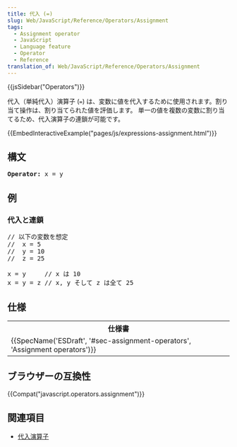 ```yaml
---
title: 代入 (=)
slug: Web/JavaScript/Reference/Operators/Assignment
tags:
  - Assignment operator
  - JavaScript
  - Language feature
  - Operator
  - Reference
translation_of: Web/JavaScript/Reference/Operators/Assignment
---
```

<div>{{jsSidebar("Operators")}}</div>

<p>代入（単純代入）演算子 (<code>=</code>) は、変数に値を代入するために使用されます。割り当て操作は、割り当てられた値を評価します。 単一の値を複数の変数に割り当てるため、代入演算子の連鎖が可能です。</p>

<div>{{EmbedInteractiveExample("pages/js/expressions-assignment.html")}}</div>

<div></div>



<h2 id="構文">構文</h2>

<pre class="syntaxbox notranslate"><strong>Operator:</strong> x = y
</pre>

<h2 id="例">例</h2>

<h3 id="代入と連鎖">代入と連鎖</h3>

<pre class="brush: js notranslate">// 以下の変数を想定
//  x = 5
//  y = 10
//  z = 25

x = y     // x は 10
x = y = z // x, y そして z は全て 25</pre>

<h2 id="仕様">仕様</h2>

<table class="standard-table">
 <tbody>
  <tr>
   <th scope="col">仕様書</th>
  </tr>
  <tr>
   <td>{{SpecName('ESDraft', '#sec-assignment-operators', 'Assignment operators')}}</td>
  </tr>
 </tbody>
</table>

<h2 id="ブラウザーの互換性">ブラウザーの互換性</h2>



<p>{{Compat("javascript.operators.assignment")}}</p>

<h2 id="関連項目">関連項目</h2>

<ul>
 <li><a href="/ja/docs/Web/JavaScript/Guide/Expressions_and_Operators#Assignment">代入演算子</a></li>
</ul>
